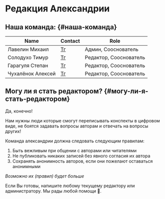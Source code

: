 # Редакция Александрии

## Наша команда: {#наша-команда}

| Name              | Contact                         | Role                   |
| ----------------- | ------------------------------- | ---------------------- |
| Лавелин Михаил    | [Тг](https://t.me/mikhaillav)   | Админ, Сооснователь    |
| Солодухо Тимур    | [Тг](https://t.me/TimurS09)     | Редактор, Сооснователь |
| Гарагуля Степан   | [Тг](https://t.me/Stephanieliq) | Редактор, Сооснователь |
| Чухалёнок Алексей | [Тг](https://t.me/AlexeyRoot)   | Редактор, Сооснователь |

## Могу ли я стать редактором? {#могу-ли-я-стать-редактором}

Да, конечно!

Нам нужны люди которые смогут переписывать конспекты в цифровом виде, не боятся задавать вопросы авторам и отвечать на вопросы других!

Команда александрии должна следовать следующим правилам: <br>

1. Быть вежливым при общении с авторами или читателями <br>
2. Не публиковать никаких записей без явного согласия их автора <br>
3. Сохранять анонимность авторов, если они пожелают оставаться анонимными <br>

*Возможно их (правил) будет больше*

Если Вы готовы, напишите любому текущему редактору или администратору.
Мы рады любой помощи 🤗.
